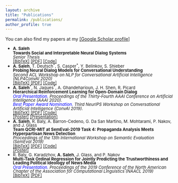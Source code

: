 ```yaml
---
layout: archive
title: "Publications"
permalink: /publications/
author_profile: true
---
```


<!--
<style>
@media screen and (min-width: 800px) {
  ul {margin-right: 425px;line-height: 1;}
}
</style>
<style>
@media screen and (min-width: 800px){
  ul {width: 500px; line-height: 0.95;}
}
</style>
<ul style="width: 500px; line-height: 0.95;">
-->
<style type="text/css">
@media screen and (min-width: 800px){
  .mystyle {width: 500px; line-height: 0.95}
}

@media screen and (min-width : 320px) and (max-width : 480px){
     .mystyle {}
     }
</style>


You can also find my papers at my <a href="https://scholar.google.com/citations?user=XkEZl0gAAAAJ&hl=en">[Google Scholar profile]</a>




<ul class="mystyle">

<li ><font size="2"> <b>A. Saleh</b></font>
  <br><font size="2"><b>Towards Social and Interpretable Neural Dialog Systems</b></font><br>
<font size="2"><i>Senior Thesis</i>
  </font><br />
  <a href="https://abdulsaleh.github.io/_pages/bibtex/saleh2020social.html"><font size="2">[BibTeX]</font></a>
  <a href="https://abdulsaleh.github.io/files/AbdulSaleh_Social_and_Interpretable_Dialog_Systems.pdf"><font size="2">[PDF]</font></a>
  <a href="https://github.com/AbdulSaleh/dialog-probing"><font size="2">[Code]</font></a>

</li>


<li ><font size="2"> <b>A. Saleh</b>, T. Deutsch<sup>*</sup>, S. Casper<sup>*</sup>, Y. Belinkov, S. Shieber</font>
  <br><font size="2"><b>Probing Neural Dialog Models for Conversational Understanding</b></font><br>
<font size="2"><i>Second ACL Workshop on NLP for Conversational Artificial Intelligence (NLP4ConvAI 2020) </i>
  </font><br />
  <a href="https://abdulsaleh.github.io/_pages/bibtex/saleh2020probing.html"><font size="2">[BibTeX]</font></a>
  <a href="https://arxiv.org/pdf/2006.08331.pdf"><font size="2">[PDF]</font></a>
  <a href="https://github.com/AbdulSaleh/dialog-probing"><font size="2">[Code]</font></a>
</li>

  <li ><font size="2"> <b>A. Saleh</b><sup>*</sup>, N. Jaques<sup>*</sup>, A. Ghandeharioun, J. H. Shen, R. Picard</font>
  <br><font size="2"><b>Hierarchical Reinforcement Learning for Open-Domain Dialog</b></font><br>
<font size="2"><i><font color="blue">Oral Presentation.</font> Proceedings of the Thirty-Fourth AAAI Conference on Artificial Intelligence (AAAI 2020).</i>
  </font><br />
  <font size="2"><i><font color="blue">Best Paper Award Nomination.</font> Third NeurIPS Workshop on Conversational Artificial Intelligence (ConvAI 2019).</i>
    </font><br />
  <a href="https://abdulsaleh.github.io/_pages/bibtex/saleh2019hier.html"><font size="2">[BibTeX]</font></a>
  <a href="https://arxiv.org/pdf/1909.07547.pdf"><font size="2">[PDF]</font></a>
  <a href="https://github.com/natashamjaques/neural_chat/tree/master/HierarchicalRL"><font size="2">[Code]</font></a>

  <br />
  <a href="https://abdulsaleh.github.io/files/HRL_poster.pdf"><font size="2">[Poster]</font></a>
  <a href="https://abdulsaleh.github.io/files/HRL_AAAI_Presentation.pdf"><font size="2">[Presentation]</font></a>
  <!-- <a href="https://HRL talk url"><font size="2">[Talk]</font></a> -->

</li>



<li ><font size="2"> <b>A. Saleh</b>, R. Baly, A. Barron-Cedeno, G. Da San Martino, M. Mohtarami, P. Nakov, and J. Glass</font>
  <br><font size="2"><b>Team QCRI-MIT at SemEval-2019 Task 4: Propaganda Analysis Meets Hyperpartisan News Detection</b></font><br>
<font size="2"><i>Proceedings of the 13th International Workshop on Semantic Evaluation (SemEval 2019)</i>
  </font><br />
  <a href="https://abdulsaleh.github.io/_pages/bibtex/saleh2019team.html"><font size="2">[BibTeX]</font></a>
  <a href="https://arxiv.org/pdf/1904.03513.pdf"><font size="2">[PDF]</font></a>
  <a href="https://github.com/AbdulSaleh/QCRI-MIT-SemEval2019-Task4"><font size="2">[Code]</font></a>
  <br />
  <a href="https://abdulsaleh.github.io/files/SemEval_poster.pdf"><font size="2">[Poster]</font></a>

</li>

<li ><font size="2"> R. Baly, G. Karadzhov, <b>A. Saleh</b>, J. Glass, and P. Nakov</font>
  <br><font size="2"><b>Multi-Task Ordinal Regression for Jointly Predicting the Trustworthiness and Leading Political Ideology of News Media</b></font><br>
<font size="2"><i><font color="blue">Oral Presentation.</font> Proceedings of the 2019 Conference of the North American Chapter of the Association for Computational Linguistics (NAACL 2019)</i>
  </font><br />
  <a href="https://abdulsaleh.github.io/_pages/bibtex/baly2019multi.html"><font size="2">[BibTeX]</font></a>
  <a href="https://arxiv.org/pdf/1904.00542.pdf"><font size="2">[PDF]</font></a>
</li>
</ul>

